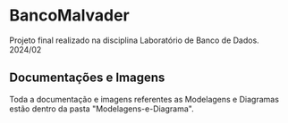 # BancoMalvader
Projeto final realizado na disciplina Laboratório de Banco de Dados. 2024/02

## Documentações e Imagens
Toda a documentação e imagens referentes as Modelagens e Diagramas estão dentro da pasta "Modelagens-e-Diagrama".
